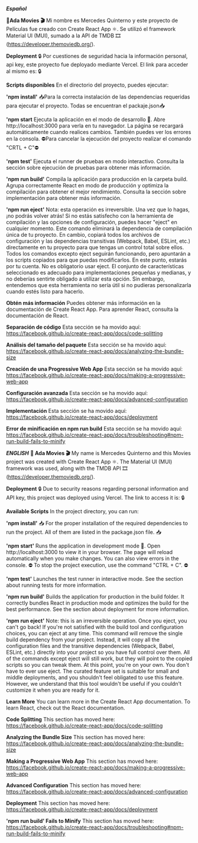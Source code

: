 ***Español***

**🎥Ada Movies 🎬**
Mi nombre es Mercedes Quinterno y este proyecto de Películas fue creado con Create React App ⚛️. Se utilizó el framework Material UI (MUI), sumado a la
API de TMDB 🎞️ (https://developer.themoviedb.org/).

**Deployment**
🔒 Por cuestiones de seguridad hacia la información personal, api key,
este proyecto fue deployado mediante Vercel. El link para acceder al mismo es:  🔒

**Scripts disponibles**
En el directorio del proyecto, puedes ejecutar:

**'npm install'**
📥Para la correcta instalación de las dependencias requeridas para ejecutar el proyecto. Todas se encuentran el packaje.json📥

**'npm start**
Ejecuta la aplicación en el modo de desarrollo 🚀.
Abre http://localhost:3000 para verla en tu navegador.
La página se recargará automáticamente cuando realices cambios.
También puedes ver los errores en la consola.
⛔️Para cancelar la ejecución del proyecto realizar el comando "CRTL + C"⛔️

**'npm test'**
Ejecuta el runner de pruebas en modo interactivo.
Consulta la sección sobre ejecución de pruebas para obtener más información.

**'npm run build'**
Compila la aplicación para producción en la carpeta build.
Agrupa correctamente React en modo de producción y optimiza la compilación para obtener el mejor rendimiento.
Consulta la sección sobre implementación para obtener más información.

**'npm run eject'**
Nota: esta operación es irreversible. Una vez que lo hagas, ¡no podrás volver atrás!
Si no estás satisfecho con la herramienta de compilación y las opciones de configuración, puedes hacer "eject" en cualquier momento. Este comando eliminará la dependencia de compilación única de tu proyecto.
En cambio, copiará todos los archivos de configuración y las dependencias transitivas (Webpack, Babel, ESLint, etc.) directamente en tu proyecto para que tengas un control total sobre ellos. Todos los comandos excepto eject seguirán funcionando, pero apuntarán a los scripts copiados para que puedas modificarlos. En este punto, estarás por tu cuenta.
No es obligatorio usar eject. El conjunto de características seleccionado es adecuado para implementaciones pequeñas y medianas, y no deberías sentirte obligado a utilizar esta opción. Sin embargo, entendemos que esta herramienta no sería útil si no pudieras personalizarla cuando estés listo para hacerlo.

**Obtén más información**
Puedes obtener más información en la documentación de Create React App.
Para aprender React, consulta la documentación de React.

**Separación de código**
Esta sección se ha movido aquí: https://facebook.github.io/create-react-app/docs/code-splitting

**Análisis del tamaño del paquete**
Esta sección se ha movido aquí: https://facebook.github.io/create-react-app/docs/analyzing-the-bundle-size

**Creación de una Progressive Web App**
Esta sección se ha movido aquí: https://facebook.github.io/create-react-app/docs/making-a-progressive-web-app

**Configuración avanzada**
Esta sección se ha movido aquí: https://facebook.github.io/create-react-app/docs/advanced-configuration

**Implementación**
Esta sección se ha movido aquí: https://facebook.github.io/create-react-app/docs/deployment

**Error de minificación en npm run build**
Esta sección se ha movido aquí: https://facebook.github.io/create-react-app/docs/troubleshooting#npm-run-build-fails-to-minify

***ENGLISH***
**🎥 Ada Movies 🎬**
My name is Mercedes Quinterno and this Movies project was created with Create React App ⚛️. The Material UI (MUI) framework was used, along with the TMDB API 🎞️ (https://developer.themoviedb.org/).

**Deployment**
🔒 Due to security reasons regarding personal information and API key, this project was deployed using Vercel. The link to access it is: 🔒

**Available Scripts**
In the project directory, you can run:

**'npm install'**
📥 For the proper installation of the required dependencies to run the project. All of them are listed in the package.json file. 📥

**'npm start'**
Runs the application in development mode 🚀.
Open http://localhost:3000 to view it in your browser.
The page will reload automatically when you make changes.
You can also view errors in the console.
⛔️ To stop the project execution, use the command "CTRL + C". ⛔️

**'npm test'**
Launches the test runner in interactive mode.
See the section about running tests for more information.

**'npm run build'**
Builds the application for production in the build folder.
It correctly bundles React in production mode and optimizes the build for the best performance.
See the section about deployment for more information.

**'npm run eject'**
Note: this is an irreversible operation. Once you eject, you can't go back!
If you're not satisfied with the build tool and configuration choices, you can eject at any time. This command will remove the single build dependency from your project.
Instead, it will copy all the configuration files and the transitive dependencies (Webpack, Babel, ESLint, etc.) directly into your project so you have full control over them. All of the commands except eject will still work, but they will point to the copied scripts so you can tweak them. At this point, you're on your own.
You don't have to ever use eject. The curated feature set is suitable for small and middle deployments, and you shouldn't feel obligated to use this feature. However, we understand that this tool wouldn't be useful if you couldn't customize it when you are ready for it.

**Learn More**
You can learn more in the Create React App documentation.
To learn React, check out the React documentation.

**Code Splitting**
This section has moved here: https://facebook.github.io/create-react-app/docs/code-splitting

**Analyzing the Bundle Size**
This section has moved here: https://facebook.github.io/create-react-app/docs/analyzing-the-bundle-size

**Making a Progressive Web App**
This section has moved here: https://facebook.github.io/create-react-app/docs/making-a-progressive-web-app

**Advanced Configuration**
This section has moved here: https://facebook.github.io/create-react-app/docs/advanced-configuration

**Deployment**
This section has moved here: https://facebook.github.io/create-react-app/docs/deployment

**'npm run build' Fails to Minify**
This section has moved here: https://facebook.github.io/create-react-app/docs/troubleshooting#npm-run-build-fails-to-minify